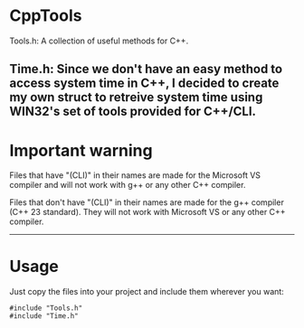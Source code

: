 # CppTools

Tools.h: A collection of useful methods for C++.

Time.h: Since we don't have an easy method to access system time in C++, I decided to create my own struct to retreive system time using WIN32's set of tools provided for C++/CLI.
---
# Important warning
Files that have "(CLI)" in their names are made for the Microsoft VS compiler and will not work with g++ or any other C++ compiler.

Files that don't have "(CLI)" in their names are made for the g++ compiler (C++ 23 standard). They will not work with Microsoft VS or any other C++ compiler.

---
# Usage
Just copy the files into your project and include them wherever you want:
```
#include "Tools.h"
#include "Time.h"
```
